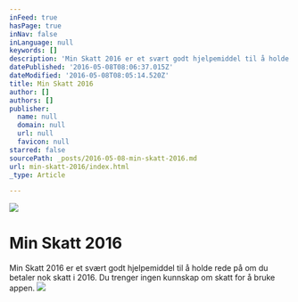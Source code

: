 ```yaml
---
inFeed: true
hasPage: true
inNav: false
inLanguage: null
keywords: []
description: 'Min Skatt 2016 er et svært godt hjelpemiddel til å holde rede på om du betaler nok skatt i 2016. Du trenger ingen kunnskap om skatt for å bruke appen. '
datePublished: '2016-05-08T08:06:37.015Z'
dateModified: '2016-05-08T08:05:14.520Z'
title: Min Skatt 2016
author: []
authors: []
publisher:
  name: null
  domain: null
  url: null
  favicon: null
starred: false
sourcePath: _posts/2016-05-08-min-skatt-2016.md
url: min-skatt-2016/index.html
_type: Article

---
```

![](https://the-grid-user-content.s3-us-west-2.amazonaws.com/f8dc0c25-4e07-49da-8019-d8b3992023c3.jpg)

# Min Skatt 2016

Min Skatt 2016 er et svært godt hjelpemiddel til å holde rede på om du betaler nok skatt i 2016\. Du trenger ingen kunnskap om skatt for å bruke appen. ![](https://the-grid-user-content.s3-us-west-2.amazonaws.com/363d9130-628a-47c9-84dd-048f6142793e.jpg)